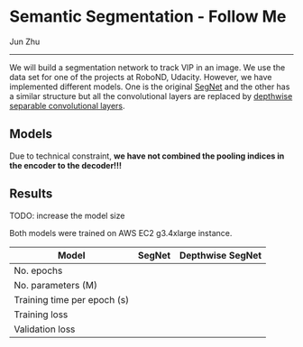 # Semantic Segmentation - Follow Me

Jun Zhu

---

We will build a segmentation network to track VIP in an image. We use the data set for one of the projects at RoboND, Udacity. However, we have implemented different models. One is the original [SegNet](https://arxiv.org/pdf/1511.00561.pdf) and the other has a similar structure but all the convolutional layers are replaced by [depthwise separable convolutional layers](https://arxiv.org/pdf/1610.02357.pdf).


## Models

Due to technical constraint, **we have not combined the pooling indices in the encoder to the decoder!!!**

## Results

TODO: increase the model size

Both models were trained on AWS EC2 g3.4xlarge instance.

| Model                                  | SegNet           | Depthwise SegNet  |
| -------------------------------------------|:---------------------:| -----------------------------:|
| No. epochs                          |                 |                         |
| No. parameters (M)              |                |                         |
| Training time per epoch (s)  |                |                        |
| Training loss                        |        |                     |
| Validation loss                     |          |                         |